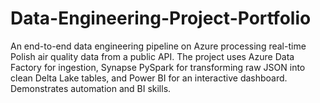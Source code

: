 # Data-Engineering-Project-Portfolio
An end-to-end data engineering pipeline on Azure processing real-time Polish air quality data from a public API. The project uses Azure Data Factory for ingestion, Synapse PySpark for transforming raw JSON into clean Delta Lake tables, and Power BI for an interactive dashboard. Demonstrates automation and BI skills.

